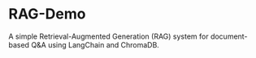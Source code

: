 # RAG-Demo
A simple Retrieval-Augmented Generation (RAG) system for document-based Q&amp;A using LangChain and ChromaDB.
